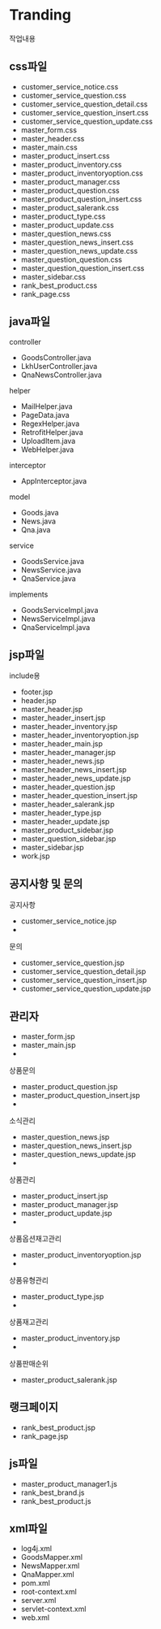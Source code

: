 # Tranding
작업내용

css파일
-
- customer_service_notice.css
- customer_service_question.css
- customer_service_question_detail.css
- customer_service_question_insert.css
- customer_service_question_update.css
- master_form.css
- master_header.css
- master_main.css
- master_product_insert.css
- master_product_inventory.css
- master_product_inventoryoption.css
- master_product_manager.css
- master_product_question.css
- master_product_question_insert.css
- master_product_salerank.css
- master_product_type.css
- master_product_update.css
- master_question_news.css
- master_question_news_insert.css
- master_question_news_update.css
- master_question_question.css
- master_question_question_insert.css
- master_sidebar.css
- rank_best_product.css
- rank_page.css

java파일
-
controller
- GoodsController.java
- LkhUserController.java
- QnaNewsController.java

helper
- MailHelper.java
- PageData.java
- RegexHelper.java
- RetrofitHelper.java
- UploadItem.java
- WebHelper.java

interceptor
- AppInterceptor.java

model
- Goods.java
- News.java
- Qna.java

service
- GoodsService.java
- NewsService.java
- QnaService.java

implements
- GoodsServiceImpl.java
- NewsServiceImpl.java
- QnaServiceImpl.java

jsp파일
-
include용
- footer.jsp
- header.jsp
- master_header.jsp
- master_header_insert.jsp
- master_header_inventory.jsp
- master_header_inventoryoption.jsp
- master_header_main.jsp
- master_header_manager.jsp
- master_header_news.jsp
- master_header_news_insert.jsp
- master_header_news_update.jsp
- master_header_question.jsp
- master_header_question_insert.jsp
- master_header_salerank.jsp
- master_header_type.jsp
- master_header_update.jsp
- master_product_sidebar.jsp
- master_question_sidebar.jsp
- master_sidebar.jsp
- work.jsp

공지사항 및 문의
-
공지사항
- customer_service_notice.jsp
-
문의
- customer_service_question.jsp
- customer_service_question_detail.jsp
- customer_service_question_insert.jsp
- customer_service_question_update.jsp

관리자
-
- master_form.jsp
- master_main.jsp
-
상품문의

- master_product_question.jsp
- master_product_question_insert.jsp
-
소식관리
- master_question_news.jsp
- master_question_news_insert.jsp
- master_question_news_update.jsp
-
상품관리
- master_product_insert.jsp
- master_product_manager.jsp
- master_product_update.jsp
-
상품옵션재고관리
- master_product_inventoryoption.jsp
-
상품유형관리
- master_product_type.jsp
-
상품재고관리
- master_product_inventory.jsp
-
상품판매순위
- master_product_salerank.jsp

랭크페이지
-
- rank_best_product.jsp
- rank_page.jsp

js파일
-
- master_product_manager1.js
- rank_best_brand.js
- rank_best_product.js

xml파일
-
- log4j.xml
- GoodsMapper.xml
- NewsMapper.xml
- QnaMapper.xml
- pom.xml
- root-context.xml
- server.xml
- servlet-context.xml
- web.xml
